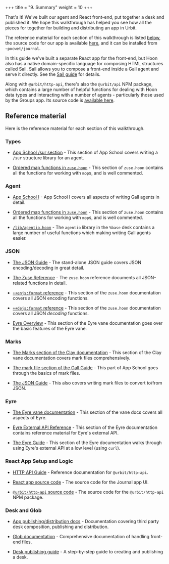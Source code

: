 +++
title = "9. Summary"
weight = 10
+++

That's it! We've built our agent and React front-end, put together a desk and
published it. We hope this walkthrough has helped you see how all the pieces
for together for building and distributing an app in Urbit.

The reference material for each section of this walkthrough is listed
[below](#reference-material), the source code for our app is available
[here](https://github.com/urbit/docs-examples/tree/main/journal-app), and it can
be installed from `~pocwet/journal`.

In this guide we've built a separate React app for the front-end, but Hoon also
has a native domain-specific language for composing HTML structures called Sail.
Sail allows you to compose a front-end inside a Gall agent and serve it
directly. See the [Sail guide](/language/hoon/guides/sail) for details.

Along with `@urbit/http-api`, there's also the `@urbit/api` NPM package, which
contains a large number of helpful functions for dealing with Hoon data types
and interacting with a number of agents - particularly those used by the Groups
app. Its source code is [available
here](https://github.com/urbit/urbit/tree/master/pkg/npm/api).

## Reference material

Here is the reference material for each section of this walkthrough.

### Types

- [App School /sur section](/courses/app-school/7-sur-and-marks#sur) -
  This section of App School covers writing a `/sur` structure library for
  an agent.

- [Ordered map functions in
  `zuse.hoon`](https://github.com/urbit/urbit/blob/master/pkg/arvo/sys/zuse.hoon#L5284-L5688) -
  This section of `zuse.hoon` contains all the functions for working with
  `mop`s, and is well commented.

### Agent

- [App School I](/courses/app-school/intro) - App School I covers all
  aspects of writing Gall agents in detail.

- [Ordered map functions in
  `zuse.hoon`](https://github.com/urbit/urbit/blob/master/pkg/arvo/sys/zuse.hoon#L5284-L5688) -
  This section of `zuse.hoon` contains all the functions for working with
  `mop`s, and is well commented.

- [`/lib/agentio.hoon`](https://github.com/urbit/urbit/blob/master/pkg/base-dev/lib/agentio.hoon) -
  The `agentio` library in the `%base` desk contains a large number of useful
  functions which making writing Gall agents easier.

### JSON

- [The JSON Guide](/language/hoon/guides/json-guide/) - The stand-alone JSON guide
  covers JSON encoding/decoding in great detail.
- [The Zuse Reference](/language/hoon/reference/zuse) - The
  `zuse.hoon` reference documents all JSON-related functions in detail.

- [`++enjs:format` reference](/language/hoon/reference/zuse/2d_1-5#enjsformat) -
  This section of the `zuse.hoon` documentation covers all JSON encoding
  functions.

- [`++dejs:format` reference](/language/hoon/reference/zuse/2d_6) - This section of
  the `zuse.hoon` documentation covers all JSON _decoding_ functions.

- [Eyre Overview](/system/kernel/eyre/eyre) - This section of the Eyre vane
  documentation goes over the basic features of the Eyre vane.

### Marks

- [The Marks section of the Clay documentation](/system/kernel/clay/guides/marks/marks) -
  This section of the Clay vane documentation covers mark files comprehensively.
- [The mark file section of the Gall
  Guide](/courses/app-school/7-sur-and-marks#mark-files) - This part of
  App School goes through the basics of mark files.

- [The JSON Guide](/language/hoon/guides/json-guide/) - This also covers writing mark
  files to convert to/from JSON.

### Eyre

- [The Eyre vane documentation](/system/kernel/eyre/eyre) - This section of the vane
  docs covers all aspects of Eyre.
- [Eyre External API Reference](/system/kernel/eyre/reference/external-api-ref) - This section
  of the Eyre documentation contains reference material for Eyre's external API.

- [The Eyre Guide](/system/kernel/eyre/guides/guide) - This section of the Eyre
  documentation walks through using Eyre's external API at a low level (using
  `curl`).

### React App Setup and Logic

- [HTTP API Guide](/tools/http-api-guide) - Reference documentation for
  `@urbit/http-api`.

- [React app source
  code](https://github.com/urbit/docs-examples/tree/main/journal-app/ui) - The
  source code for the Journal app UI.

- [`@urbit/http-api` source
  code](https://github.com/urbit/urbit/tree/master/pkg/npm/http-api) - The
  source code for the `@urbit/http-api` NPM package.

### Desk and Glob

- [App publishing/distribution docs](/userspace/apps/guides/software-distribution) -
  Documentation covering third party desk composition, publishing and
  distribution.

- [Glob documentation](/userspace/apps/reference/dist/glob) - Comprehensive documentation
  of handling front-end files.

- [Desk publishing guide](/userspace/apps/guides/software-distribution) - A step-by-step guide to
  creating and publishing a desk.
